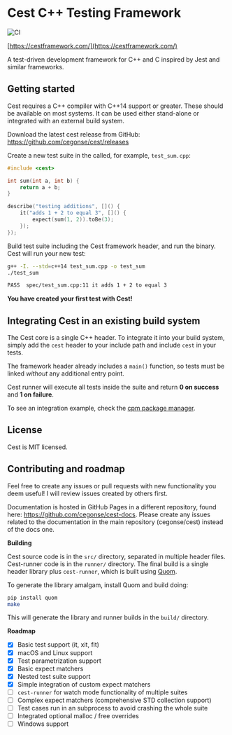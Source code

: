 Cest C++ Testing Framework
==========================

![CI](https://github.com/cegonse/cest/workflows/CI/badge.svg?branch=master)

[https://cestframework.com/](https://cestframework.com/)

A test-driven development framework for C++ and C inspired by Jest and similar frameworks.

Getting started
---------------

Cest requires a C++ compiler with C++14 support or greater. These should be available on most systems. It can be used either stand-alone or integrated with an external build system.

Download the latest cest release from GitHub: https://github.com/cegonse/cest/releases

Create a new test suite in the called, for example, `test_sum.cpp`:

```cpp
#include <cest>

int sum(int a, int b) {
    return a + b;
}

describe("testing additions", []() {
    it("adds 1 + 2 to equal 3", []() {
        expect(sum(1, 2)).toBe(3);
    });
});
```

Build test suite including the Cest framework header, and run the binary. Cest will run your new test:

```bash
g++ -I. --std=c++14 test_sum.cpp -o test_sum
./test_sum

PASS  spec/test_sum.cpp:11 it adds 1 + 2 to equal 3
```

**You have created your first test with Cest!**

Integrating Cest in an existing build system
--------------------------------------------

The Cest core is a single C++ header. To integrate it into your build system, simply add the `cest` header to your include path and include `cest` in your tests.

The framework header already includes a `main()` function, so tests must be linked *without* any additional entry point.

Cest runner will execute all tests inside the suite and return **0 on success** and **1 on failure**.

To see an integration example, check the [cpm package manager](https://github.com/jorsanpe/cpm).

License
-------

Cest is MIT licensed.

Contributing and roadmap
------------------------

Feel free to create any issues or pull requests with new functionality you deem useful! I will review issues created by others first.

Documentation is hosted in GitHub Pages in a different repository, found here: https://github.com/cegonse/cest-docs. Please create any issues related to the documentation in the main repository (cegonse/cest) instead of the docs one.

**Building**

Cest source code is in the `src/` directory, separated in multiple header files. Cest-runner code is in the `runner/` directory. The final build is a single header library plus `cest-runner`, which is built using [Quom](https://github.com/Viatorus/quom).

To generate the library amalgam, install Quom and build doing:
```bash
pip install quom
make
```

This will generate the library and runner builds in the `build/` directory.

**Roadmap**

- [x] Basic test support (it, xit, fit)
- [x] macOS and Linux support
- [x] Test parametrization support
- [x] Basic expect matchers
- [x] Nested test suite support
- [x] Simple integration of custom expect matchers
- [ ] `cest-runner` for watch mode functionality of multiple suites
- [ ] Complex expect matchers (comprehensive STD collection support)
- [ ] Test cases run in an subprocess to avoid crashing the whole suite
- [ ] Integrated optional malloc / free overrides
- [ ] Windows support

